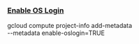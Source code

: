 ### [Enable OS Login](https://cloud.google.com/compute/docs/instances/managing-instance-access#gcloud)

gcloud compute project-info add-metadata \
    --metadata enable-oslogin=TRUE
